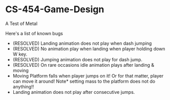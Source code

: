 # CS-454-Game-Design
A Test of Metal

Here's a list of known bugs

- (RESOLVED) Landing animation does not play when dash jumping
- (RESOLVED) No animation play when landing when player holding down W key.
- (RESOLVED) Jumping animation does not play for dash jump.
- (RESOLVED) On rare occasions idle animation plays after landing & moving
- Moving Platform falls when player jumps on it! Or for that matter, player can move it around! Note* setting mass to the platform does not do anything!!
- Landing animation does not play after consecutive jumps.
